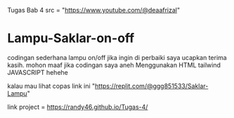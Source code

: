 Tugas Bab 4 src = "https://www.youtube.com/@deaafrizal"
# Lampu-Saklar-on-off

codingan sederhana lampu on/off
jika ingin di perbaiki saya ucapkan terima kasih. mohon maaf jika codingan saya aneh
Menggunakan HTML tailwind JAVASCRIPT hehehe

kalau mau lihat copas link ini
"https://replit.com/@ggg851533/Saklar-Lampu"

link project = https://randy46.github.io/Tugas-4/
